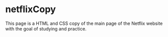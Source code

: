 # netflixCopy
This page is a HTML and CSS copy of the main page of the Netflix website with the goal of studying and practice.
